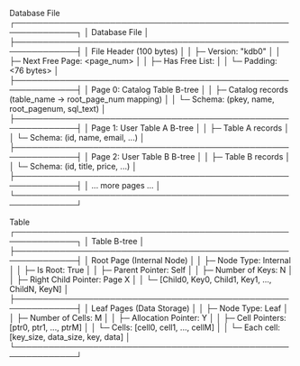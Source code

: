 Database File
┌─────────────────────────────────────────────────────────────┐
│                    Database File                            │
├─────────────────────────────────────────────────────────────┤
│ File Header (100 bytes)                                     │
│ ├─ Version: "kdb0"                                        │
│ ├─ Next Free Page: <page_num>                               │
│ ├─ Has Free List: <boolean>                                 │
│ └─ Padding: <76 bytes>                                      │
├─────────────────────────────────────────────────────────────┤
│ Page 0: Catalog Table B-tree                                │
│ ├─ Catalog records (table_name → root_page_num mapping)     │
│ └─ Schema: (pkey, name, root_pagenum, sql_text)             │
├─────────────────────────────────────────────────────────────┤
│ Page 1: User Table A B-tree                                 │
│ ├─ Table A records                                          │
│ └─ Schema: (id, name, email, ...)                           │
├─────────────────────────────────────────────────────────────┤
│ Page 2: User Table B B-tree                                 │
│ ├─ Table B records                                          │
│ └─ Schema: (id, title, price, ...)                          │
├─────────────────────────────────────────────────────────────┤
│ ... more pages ...                                          │
└─────────────────────────────────────────────────────────────┘

Table
┌─────────────────────────────────────────────────────────────┐
│                    Table B-tree                             │
├─────────────────────────────────────────────────────────────┤
│ Root Page (Internal Node)                                   │
│ ├─ Node Type: Internal                                      │
│ ├─ Is Root: True                                            │
│ ├─ Parent Pointer: Self                                     │
│ ├─ Number of Keys: N                                        │
│ ├─ Right Child Pointer: Page X                              │
│ └─ [Child0, Key0, Child1, Key1, ..., ChildN, KeyN]          │
├─────────────────────────────────────────────────────────────┤
│ Leaf Pages (Data Storage)                                   │
│ ├─ Node Type: Leaf                                          │
│ ├─ Number of Cells: M                                       │
│ ├─ Allocation Pointer: Y                                    │
│ ├─ Cell Pointers: [ptr0, ptr1, ..., ptrM]                   │
│ └─ Cells: [cell0, cell1, ..., cellM]                        │
│     └─ Each cell: [key_size, data_size, key, data]          │
└─────────────────────────────────────────────────────────────┘

